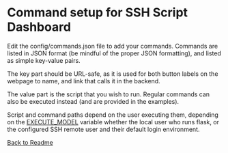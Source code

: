 # Command setup for SSH Script Dashboard

Edit the config/commands.json file to add your commands. Commands are listed in JSON format (be mindful of the proper JSON formatting), and listed as simple key-value pairs.

The key part should be URL-safe, as it is used for both button labels on the webpage to name, and link that calls it in the backend.

The value part is the script that you wish to run. Regular commands can also be executed instead (and are provided in the examples).

Script and command paths depend on the user executing them, depending on the [EXECUTE_MODEL](environment.md) variable whether the local user who runs flask, or the configured SSH remote user and their default login environment.

[Back to Readme](../README.md)